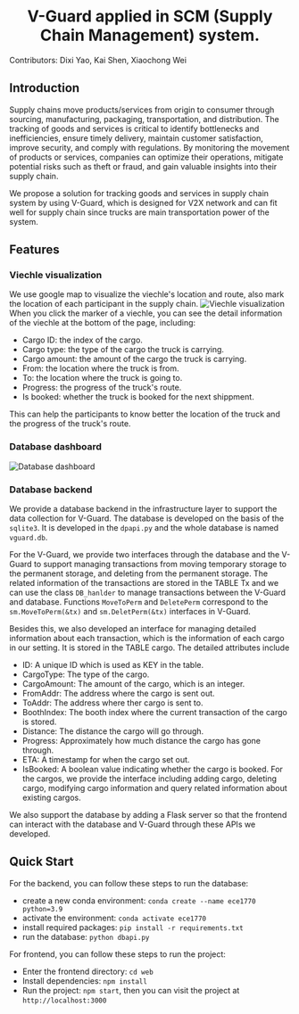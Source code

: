 <h1 align="center"> V-Guard applied in SCM (Supply Chain Management) system. </h1>

Contributors: Dixi Yao, Kai Shen, Xiaochong Wei

## Introduction

Supply chains move products/services from origin to consumer through sourcing, manufacturing, packaging, transportation, and distribution. The tracking of goods and services is critical to identify bottlenecks and inefficiencies, ensure timely delivery, maintain customer satisfaction, improve security, and comply with regulations. By monitoring the movement of products or services, companies can optimize their operations, mitigate potential risks such as theft or fraud, and gain valuable insights into their supply chain.

We propose a solution for tracking goods and services in supply chain system by using V-Guard, which is designed for V2X network and can fit well for supply chain since trucks are main transportation power of the system.

## Features

### Viechle visualization
We use google map to visualize the viechle's location and route, also mark the location of each participant in the supply chain.
![Viechle visualization](./docs/map-example.gif)
When you click the marker of a viechle, you can see the detail information of the viechle at the bottom of the page, including:
- Cargo ID: the index of the cargo.
- Cargo type: the type of the cargo the truck is carrying.
- Cargo amount: the amount of the cargo the truck is carrying.
- From: the location where the truck is from.
- To: the location where the truck is going to.
- Progress: the progress of the truck's route.
- Is booked: whether the truck is booked for the next shippment.

This can help the participants to know better the location of the truck and the progress of the truck's route. 

### Database dashboard
![Database dashboard](./docs/database.png)

### Database backend
We provide a database backend in the infrastructure layer to support the data collection for V-Guard. The database is developed on the basis of the ```sqlite3```. It is developed in the ```dpapi.py``` and the whole database is named ```vguard.db```. 

For the V-Guard, we provide two interfaces through the database and the V-Guard to support managing transactions from moving temporary storage to the permanent storage, and deleting from the permanent storage. The related information of the transactions are stored in the TABLE Tx and we can use the class ```DB_hanlder``` to manage transactions between the V-Guard and database. Functions ```MoveToPerm``` and ```DeletePerm``` correspond to the ```sm.MoveToPerm(&tx)``` and ```sm.DeletPerm(&tx)``` interfaces in V-Guard.

Besides this, we also developed an interface for managing detailed information about each transaction, which is the information of each cargo in our setting. It is stored in the TABLE cargo. The detailed attributes include
- ID: A unique ID which is used as KEY in the table.
- CargoType: The type of the cargo.
- CargoAmount: The amount of the cargo, which is an integer.
- FromAddr: The address where the cargo is sent out.
- ToAddr: The address where ther cargo is sent to.
- BoothIndex: The booth index where the current transaction of the cargo is stored.
- Distance: The distance the cargo will go through.
- Progress: Approximately how much distance the cargo has gone through.
- ETA: A timestamp for when the cargo set out.
- IsBooked: A boolean value indicating whether the cargo is booked.
For the cargos, we provide the interface including adding cargo, deleting cargo, modifying cargo information and query related information about existing cargos.

We also support the database by adding a Flask server so that the frontend can interact with the database and V-Guard through these APIs we developed.

## Quick Start

For the backend, you can follow these steps to run the database:
- create a new conda environment: `conda create --name ece1770 python=3.9`
- activate the environment: `conda activate ece1770`
- install required packages: `pip install -r requirements.txt`
- run the database: `python dbapi.py`

For frontend, you can follow these steps to run the project:
- Enter the frontend directory: `cd web`
- Install dependencies: `npm install`
- Run the project: `npm start`, then you can visit the project at `http://localhost:3000`
